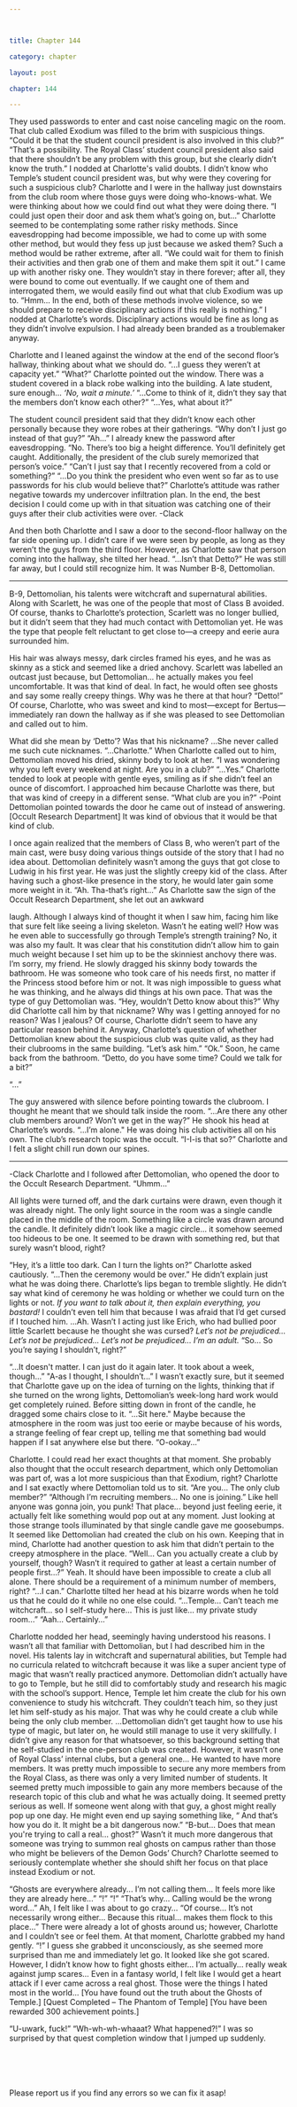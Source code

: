```yaml
---



title: Chapter 144

category: chapter

layout: post

chapter: 144

---
```


They used passwords to enter and cast noise canceling magic on the room. That club
called Exodium was filled to the brim with suspicious things.
“Could it be that the student council president is also involved in this club?”
“That’s a possibility. The Royal Class’ student council president also said that there
shouldn’t be any problem with this group, but she clearly didn’t know the truth.”
I nodded at Charlotte's valid doubts. I didn’t know who Temple’s student council
president was, but why were they covering for such a suspicious club?
Charlotte and I were in the hallway just downstairs from the club room where those
guys were doing who-knows-what. We were thinking about how we could find out
what they were doing there.
“I could just open their door and ask them what’s going on, but...”
Charlotte seemed to be contemplating some rather risky methods. Since
eavesdropping had become impossible, we had to come up with some other method,
but would they fess up just because we asked them?
Such a method would be rather extreme, after all.
“We could wait for them to finish their activities and then grab one of them and make
them spit it out.”
I came up with another risky one. They wouldn’t stay in there forever; after all, they
were bound to come out eventually. If we caught one of them and interrogated them,
we would easily find out what that club Exodium was up to.
“Hmm... In the end, both of these methods involve violence, so we should prepare to
receive disciplinary actions if this really is nothing.”
I nodded at Charlotte’s words. Disciplinary actions would be fine as long as they
didn’t involve expulsion. I had already been branded as a troublemaker anyway.

Charlotte and I leaned against the window at the end of the second floor’s hallway,
thinking about what we should do.
“...I guess they weren’t at capacity yet.”
“What?”
Charlotte pointed out the window.
There was a student covered in a black robe walking into the building. A late student,
sure enough...
*‘No, wait a minute.’*
“...Come to think of it, didn’t they say that the members don’t know each other?”
“...Yes, what about it?”

The student council president said that they didn’t know each other personally
because they wore robes at their gatherings.
“Why don’t I just go instead of that guy?”
“Ah...”
I already knew the password after eavesdropping.
“No. There’s too big a height difference. You’ll definitely get caught. Additionally, the
president of the club surely memorized that person’s voice.”
“Can’t I just say that I recently recovered from a cold or something?”
“...Do you think the president who even went so far as to use passwords for his club
would believe that?”
Charlotte’s attitude was rather negative towards my undercover infiltration plan. In
the end, the best decision I could come up with in that situation was catching one of
their guys after their club activities were over.
-Clack

And then both Charlotte and I saw a door to the second-floor hallway on the far side
opening up.
I didn’t care if we were seen by people, as long as they weren’t the guys from the
third floor.
However, as Charlotte saw that person coming into the hallway, she tilted her head.
“...Isn’t that Detto?”
He was still far away, but I could still recognize him.
It was Number B-8, Dettomolian.

* * *

B-9, Dettomolian, his talents were witchcraft and supernatural abilities.
Along with Scarlett, he was one of the people that most of Class B avoided. Of course,
thanks to Charlotte’s protection, Scarlett was no longer bullied, but it didn’t seem
that they had much contact with Dettomolian yet.
He was the type that people felt reluctant to get close to—a creepy and eerie aura
surrounded him.

His hair was always messy, dark circles framed his eyes, and he was as skinny as a
stick and seemed like a dried anchovy.
Scarlett was labelled an outcast just because, but Dettomolian... he actually makes you
feel uncomfortable. It was that kind of deal.
In fact, he would often see ghosts and say some really creepy things.
Why was he there at that hour?
“Detto!”
Of course, Charlotte, who was sweet and kind to most—except for Bertus—
immediately ran down the hallway as if she was pleased to see Dettomolian and
called out to him.

What did she mean by ‘Detto’? Was that his nickname?
...She never called me such cute nicknames.
“...Charlotte.”
When Charlotte called out to him, Dettomolian moved his dried, skinny body to look
at her.
“I was wondering why you left every weekend at night. Are you in a club?”
“...Yes.”
Charlotte tended to look at people with gentle eyes, smiling as if she didn’t feel an
ounce of discomfort. I approached him because Charlotte was there, but that was
kind of creepy in a different sense.
“What club are you in?”
-Point
Dettomolian pointed towards the door he came out of instead of answering.
[Occult Research Department]
It was kind of obvious that it would be that kind of club.

I once again realized that the members of Class B, who weren’t part of the main cast,
were busy doing various things outside of the story that I had no idea about.
Dettomolian definitely wasn’t among the guys that got close to Ludwig in his first
year.
He was just the slightly creepy kid of the class.
After having such a ghost-like presence in the story, he would later gain some more
weight in it.
“Ah. Tha-that’s right...”
As Charlotte saw the sign of the Occult Research Department, she let out an awkward

laugh.
Although I always kind of thought it when I saw him, facing him like that sure felt like
seeing a living skeleton. Wasn’t he eating well? How was he even able to successfully
go through Temple’s strength training?
No, it was also my fault.
It was clear that his constitution didn’t allow him to gain much weight because I set
him up to be the skinniest anchovy there was.
I’m sorry, my friend.
He slowly dragged his skinny body towards the bathroom. He was someone who
took care of his needs first, no matter if the Princess stood before him or not.
It was nigh impossible to guess what he was thinking, and he always did things at his
own pace.
That was the type of guy Dettomolian was.
“Hey, wouldn’t Detto know about this?”
Why did Charlotte call him by that nickname?
Why was I getting annoyed for no reason? Was I jealous?
Of course, Charlotte didn’t seem to have any particular reason behind it.
Anyway, Charlotte’s question of whether Dettomolian knew about the suspicious
club was quite valid, as they had their clubrooms in the same building.
“Let’s ask him.”
“Ok.”
Soon, he came back from the bathroom.
“Detto, do you have some time? Could we talk for a bit?”

“...”

The guy answered with silence before pointing towards the clubroom.
I thought he meant that we should talk inside the room.
“...Are there any other club members around? Won’t we get in the way?”
He shook his head at Charlotte’s words.
“...I’m alone."
He was doing his club activities all on his own.
The club’s research topic was the occult.
“I-I-is that so?”
Charlotte and I felt a slight chill run down our spines.

* * *

-Clack
Charlotte and I followed after Dettomolian, who opened the door to the Occult
Research Department.
“Uhmm...”

All lights were turned off, and the dark curtains were drawn, even though it was
already night.
The only light source in the room was a single candle placed in the middle of the
room. Something like a circle was drawn around the candle.
It definitely didn’t look like a magic circle... it somehow seemed too hideous to be
one.
It seemed to be drawn with something red, but that surely wasn’t blood, right?

“Hey, it’s a little too dark. Can I turn the lights on?” Charlotte asked cautiously.
“...Then the ceremony would be over.”
He didn’t explain just what he was doing there. Charlotte’s lips began to tremble
slightly.
He didn’t say what kind of ceremony he was holding or whether we could turn on
the lights or not.
*If you want to talk about it, then explain everything, you bastard!*
I couldn’t even tell him that because I was afraid that I’d get cursed if I touched him.
...Ah.
Wasn’t I acting just like Erich, who had bullied poor little Scarlett because he thought
she was cursed?
*Let’s not be prejudiced... Let’s not be prejudiced... Let’s not be prejudiced... I’m an adult.*
“So... So you’re saying I shouldn’t, right?”

“...It doesn't matter. I can just do it again later. It took about a week, though...”
"A-as I thought, I shouldn’t...”
I wasn’t exactly sure, but it seemed that Charlotte gave up on the idea of turning on
the lights, thinking that if she turned on the wrong lights, Dettomolian’s week-long
hard work would get completely ruined.
Before sitting down in front of the candle, he dragged some chairs close to it.
“...Sit here."
Maybe because the atmosphere in the room was just too eerie or maybe because of
his words, a strange feeling of fear crept up, telling me that something bad would
happen if I sat anywhere else but there.
“O-ookay...”

Charlotte.
I could read her exact thoughts at that moment.
She probably also thought that the occult research department, which only
Dettomolian was part of, was a lot more suspicious than that Exodium, right?
Charlotte and I sat exactly where Dettomolian told us to sit.
“Are you... The only club member?”
“Although I’m recruiting members... No one is joining.”
Like hell anyone was gonna join, you punk!
That place... beyond just feeling eerie, it actually felt like something would pop out at
any moment.
Just looking at those strange tools illuminated by that single candle gave me
goosebumps.
It seemed like Dettomolian had created the club on his own. Keeping that in mind,
Charlotte had another question to ask him that didn’t pertain to the creepy
atmosphere in the place.
“Well... Can you actually create a club by yourself, though? Wasn’t it required to
gather at least a certain number of people first...?”
Yeah. It should have been impossible to create a club all alone. There should be a
requirement of a minimum number of members, right?
“...I can.”
Charlotte tilted her head at his bizarre words when he told us that he could do it
while no one else could.
“...Temple... Can’t teach me witchcraft... so I self-study here... This is just like... my
private study room...”
“Aah... Certainly...”

Charlotte nodded her head, seemingly having understood his reasons.
I wasn’t all that familiar with Dettomolian, but I had described him in the novel.
His talents lay in witchcraft and supernatural abilities, but Temple had no curricula
related to witchcraft because it was like a super ancient type of magic that wasn’t
really practiced anymore. Dettomolian didn’t actually have to go to Temple, but he
still did to comfortably study and research his magic with the school’s support.
Hence, Temple let him create the club for his own convenience to study his
witchcraft. They couldn’t teach him, so they just let him self-study as his major.
That was why he could create a club while being the only club member.
...Dettomolian didn’t get taught how to use his type of magic, but later on, he would
still manage to use it very skillfully. I didn’t give any reason for that whatsoever, so
this background setting that he self-studied in the one-person club was created.
However, it wasn’t one of Royal Class’ internal clubs, but a general one...
He wanted to have more members. It was pretty much impossible to secure any
more members from the Royal Class, as there was only a very limited number of
students.
It seemed pretty much impossible to gain any more members because of the
research topic of this club and what he was actually doing. It seemed pretty serious
as well.
If someone went along with that guy, a ghost might really pop up one day. He might
even end up saying something like, “ And that’s how you do it. It might be a bit
dangerous now.”
“B-but... Does that mean you're trying to call a real... ghost?”
Wasn’t it much more dangerous that someone was trying to summon real ghosts on
campus rather than those who might be believers of the Demon Gods’ Church?
Charlotte seemed to seriously contemplate whether she should shift her focus on
that place instead Exodium or not.

“Ghosts are everywhere already... I’m not calling them... It feels more like they are
already here...”
“!”
“!”
“That’s why... Calling would be the wrong word...”
Ah, I felt like I was about to go crazy...
“Of course... It’s not necessarily wrong either... Because this ritual... makes them
flock to this place...”
There were already a lot of ghosts around us; however, Charlotte and I couldn’t see
or feel them.
At that moment, Charlotte grabbed my hand gently.
“!”
I guess she grabbed it unconsciously, as she seemed more surprised than me and
immediately let go.
It looked like she got scared.
However, I didn’t know how to fight ghosts either...
I’m actually... really weak against jump scares...
Even in a fantasy world, I felt like I would get a heart attack if I ever came across a
real ghost.
Those were the things I hated most in the world...
[You have found out the truth about the Ghosts of Temple.]
[Quest Completed – The Phantom of Temple]
[You have been rewarded 300 achievement points.]

“U-uwark, fuck!”
“Wh-wh-wh-whaaat? What happened?!”
I was so surprised by that quest completion window that I jumped up suddenly.

<br><br><br><br>
Please report us if you find any errors so we can fix it asap!